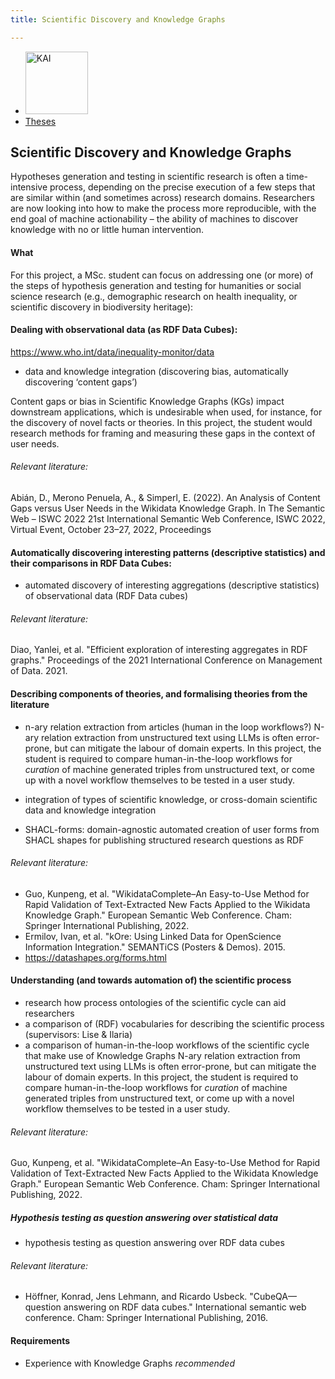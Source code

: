 ```yaml
---
title: Scientific Discovery and Knowledge Graphs 

---
```


<nav><ul>
    <li><a href="https://kai.cs.vu.nl/"> <img src="../../images/logos/KAI_logo_small_transp.png" alt="KAI" width="100"/></a></li>
    <li><a href="https://kai.cs.vu.nl/theses/">Theses</a></li>
</ul></nav>

## Scientific Discovery and Knowledge Graphs

Hypotheses generation and testing in scientific research is often a time-intensive process, depending on the precise execution of a few steps that are similar within (and sometimes across) research domains. Researchers are now looking into how to make the process more reproducible, with the end goal of machine actionability – the ability of machines to discover knowledge with no or little human intervention. 

#### What 
For this project, a MSc. student can focus on addressing one (or more) of the steps of hypothesis generation and testing for humanities or social science research (e.g., demographic research on health inequality, or scientific discovery in biodiversity heritage): 

#### Dealing with observational data (as RDF Data Cubes): 

https://www.who.int/data/inequality-monitor/data

- data and knowledge integration (discovering bias, automatically discovering ‘content gaps’)

Content gaps or bias in Scientific Knowledge Graphs (KGs) impact downstream applications, which is undesirable when used, for instance, for the discovery of novel facts or theories. In this project, the student would research methods for framing and measuring these gaps in the context of user needs. 

###### Relevant literature: 
Abián, D., Merono Penuela, A., & Simperl, E. (2022). An Analysis of Content Gaps versus User Needs in the Wikidata Knowledge Graph. In The Semantic Web – ISWC 2022 21st International Semantic Web Conference, ISWC 2022, Virtual Event, October 23–27, 2022, Proceedings

#### Automatically discovering interesting patterns (descriptive statistics) and their comparisons in RDF Data Cubes:  

- automated discovery of interesting aggregations (descriptive statistics) of observational data (RDF Data cubes)
  
###### Relevant literature: 
Diao, Yanlei, et al. "Efficient exploration of interesting aggregates in RDF graphs." Proceedings of the 2021 International Conference on Management of Data. 2021.

#### Describing components of theories, and formalising theories from the literature
- n-ary relation extraction from articles (human in the loop workflows?)
N-ary relation extraction from unstructured text using LLMs is often error-prone, but can mitigate the labour of domain experts. In this project, the student is required to compare human-in-the-loop workflows for _curation_ of machine generated triples from unstructured text, or come up with a novel workflow themselves to be tested in a user study. 

- integration of types of scientific knowledge, or cross-domain scientific data and knowledge integration 
- SHACL-forms: domain-agnostic automated creation of user forms from SHACL shapes for publishing structured research questions as RDF
  
###### Relevant literature: 
- Guo, Kunpeng, et al. "WikidataComplete–An Easy-to-Use Method for Rapid Validation of Text-Extracted New Facts Applied to the Wikidata Knowledge Graph." European Semantic Web Conference. Cham: Springer International Publishing, 2022.
- Ermilov, Ivan, et al. "kOre: Using Linked Data for OpenScience Information Integration." SEMANTiCS (Posters & Demos). 2015.
- https://datashapes.org/forms.html

#### Understanding (and towards automation of) the scientific process 
- research how process ontologies of the scientific cycle can aid researchers
- a comparison of (RDF) vocabularies for describing the scientific process (supervisors: Lise & Ilaria) 
- a comparison of human-in-the-loop workflows of the scientific cycle that make use of Knowledge Graphs 
N-ary relation extraction from unstructured text using LLMs is often error-prone, but can mitigate the labour of domain experts. In this project, the student is required to compare human-in-the-loop workflows for _curation_ of machine generated triples from unstructured text, or come up with a novel workflow themselves to be tested in a user study.

###### Relevant literature: 
Guo, Kunpeng, et al. "WikidataComplete–An Easy-to-Use Method for Rapid Validation of Text-Extracted New Facts Applied to the Wikidata Knowledge Graph." European Semantic Web Conference. Cham: Springer International Publishing, 2022.

##### Hypothesis testing as question answering over statistical data

- hypothesis testing as question answering over RDF data cubes 

###### Relevant literature: 
- Höffner, Konrad, Jens Lehmann, and Ricardo Usbeck. "CubeQA—question answering on RDF data cubes." International semantic web conference. Cham: Springer International Publishing, 2016.
  
#### Requirements
- Experience with Knowledge Graphs  _recommended_

